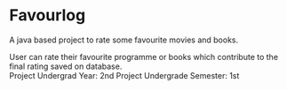 # Favourlog
A java based project to rate some favourite movies and books.

User can rate their favourite programme or books which contribute to the final rating saved on database.<br>
Project Undergrad Year: 2nd
Project Undergrade Semester: 1st
